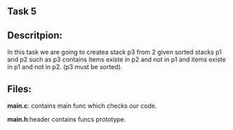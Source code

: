## Task 5

<h2>Descritpion:</h2>

In this task we are going to createa stack p3 from 2
given sorted stacks p1 and p2 such as p3 contains items existe in p2 and not in p1
and items existe in p1 and not in p2. (p3 must be sorted).

<h2>Files:</h2>

**main.c**: contains main func which checks our code.

**main.h**:header contains funcs prototype.
